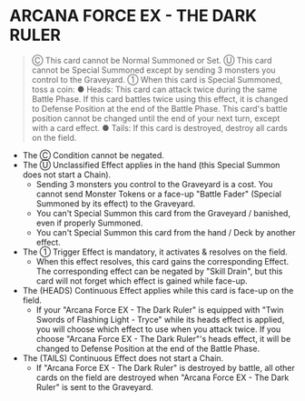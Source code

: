 # ARCANA FORCE EX - THE DARK RULER

> Ⓒ This card cannot be Normal Summoned or Set. Ⓤ This card cannot be Special Summoned except by sending 3 monsters you control to the Graveyard. ① When this card is Special Summoned, toss a coin: ● Heads: This card can attack twice during the same Battle Phase. If this card battles twice using this effect, it is changed to Defense Position at the end of the Battle Phase. This card's battle position cannot be changed until the end of your next turn, except with a card effect. ● Tails: If this card is destroyed, destroy all cards on the field.

*   The Ⓒ Condition cannot be negated.
*   The Ⓤ Unclassified Effect applies in the hand (this Special Summon does not start a Chain).
    *   Sending 3 monsters you control to the Graveyard is a cost. You cannot send Monster Tokens or a face-up "Battle Fader" (Special Summoned by its effect) to the Graveyard.
    *   You can't Special Summon this card from the Graveyard / banished, even if properly Summoned.
    *   You can't Special Summon this card from the hand / Deck by another effect.
*   The ① Trigger Effect is mandatory, it activates & resolves on the field.
    *   When this effect resolves, this card gains the corresponding Effect. The corresponding effect can be negated by "Skill Drain", but this card will not forget which effect is gained while face-up.
*   The (HEADS) Continuous Effect applies while this card is face-up on the field.
    *   If your "Arcana Force EX - The Dark Ruler" is equipped with "Twin Swords of Flashing Light - Tryce" while its heads effect is applied, you will choose which effect to use when you attack twice. If you choose "Arcana Force EX - The Dark Ruler"'s heads effect, it will be changed to Defense Position at the end of the Battle Phase.
*   The (TAILS) Continuous Effect does not start a Chain.
    *   If "Arcana Force EX - The Dark Ruler" is destroyed by battle, all other cards on the field are destroyed when "Arcana Force EX - The Dark Ruler" is sent to the Graveyard.
